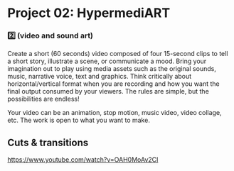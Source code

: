 # Project 02: HypermediART
### :two: (video and sound art)

Create a short (60 seconds) video composed of four 15-second clips to tell a short story, illustrate a scene, or communicate a mood. Bring your imagination out to play using media assets such as the original sounds, music, narrative voice, text and graphics. Think critically about horizontal/vertical format when you are recording and how you want the final output consumed by your viewers. The rules are simple, but the possibilities are endless!

Your video can be an animation, stop motion, music video, video collage, etc. The work is open to what you want to make.

## Cuts & transitions
https://www.youtube.com/watch?v=OAH0MoAv2CI


